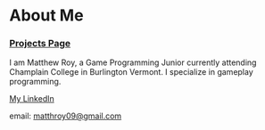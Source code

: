 # About Me

### [Projects Page](https://matthewroy01.github.io)

I am Matthew Roy, a Game Programming Junior currently attending Champlain College in Burlington Vermont. I specialize in gameplay programming.

[My LinkedIn](https://www.linkedin.com/in/matthew-roy-4ba050154/)

email: matthroy09@gmail.com
